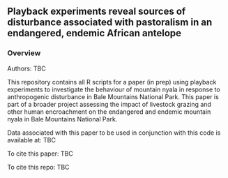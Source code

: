 ## Playback experiments reveal sources of disturbance associated with pastoralism in an endangered, endemic African antelope

### Overview

Authors: TBC

This repository contains all R scripts for a paper (in prep) using playback experiments to investigate the behaviour of mountain nyala in response to anthropogenic disturbance in Bale Mountains National Park. This paper is part of a broader project assessing the impact of livestock grazing and other human encroachment on the endangered and endemic mountain nyala in Bale Mountains National Park.

Data associated with this paper to be used in conjunction with this code is available at: TBC

To cite this paper: TBC

To cite this repo: TBC

